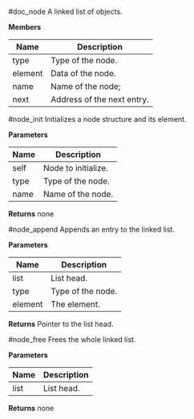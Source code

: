 #doc_node
A linked list of objects.

**Members**

**Name** | **Description**
-------- | ---------------
type | Type of the node.
element | Data of the node.
name | Name of the node;
next | Address of the next entry.


#node_init
Initializes a node structure and its element.

**Parameters**

**Name** | **Description**
-------- | ---------------
self | Node to initialize.
type | Type of the node.
name | Name of the node.

**Returns**
none

#node_append
Appends an entry to the linked list.

**Parameters**

**Name** | **Description**
-------- | ---------------
list | List head.
type | Type of the node.
element | The element.

**Returns**
Pointer to the list head.

#node_free
Frees the whole linked list.

**Parameters**

**Name** | **Description**
-------- | ---------------
list | List head.

**Returns**
none
